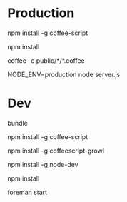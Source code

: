 # Production

npm install -g coffee-script

npm install

coffee -c public/\*/\*.coffee

NODE_ENV=production node server.js

# Dev

bundle

npm install -g coffee-script

npm install -g coffeescript-growl

npm install -g node-dev

npm install

foreman start
